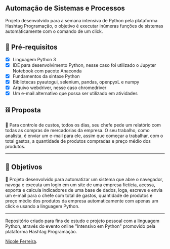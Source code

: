 <h2> Automação de Sistemas e Processos</h2>

<p> Projeto desenvolvido para a semana intensiva de Python pela plataforma Hashtag Programação, o objetivo é executar inúmeras funções de sistemas automáticamente com o comando de um click.

<h2> 🛑 Pré-requisitos </h2>

- [x] Linguagem Python 3
- [x] IDE para desenvolvimento Python, nesse caso foi utilizado o Jupyter Notebook com pacote Anaconda
- [x] Fundamentos da sintaxe Python
- [x] Bibliotecas pyautogui, selenium, pandas, openpyxL e numpy
- [x] Arquivo webdriver, nesse caso chromedriver
- [x] Um e-mail alternativo que possa ser utilizado em atividades

<h2> ⛓️ Proposta </h2>

🔹 Para controle de custos, todos os dias, seu chefe pede um relatório com todas as compras de mercadorias da empresa. O seu trabalho, como analista, é enviar um e-mail para ele, assim que começar a trabalhar, com o total gastos, a quantidade de produtos compradas e preço médio dos produtos.

-------------------------------------

<h2> 🎯 Objetivos </h2>

🔹 Projeto desenvolvido para automatizar um sistema que abre o navegador, navega e executa um login em um site de uma empresa fictícia, acessa, exporta e calcula indicadores de uma base de dados, loga, escreve e envia um e-mail para o chefe com total de gastos, quantidade de produtos e preço médio dos produtos da empresa automaticamente com apenas um click e usando a linguagem Python.

-------------------------------------

Repositório criado para fins de estudo e projeto pessoal com a linguagem Python, através do evento online "Intensivo em Python" promovido pela plataforma Hashtag Programação.

[Nicole Ferreira](https://www.linkedin.com/in/nicolenf/).
